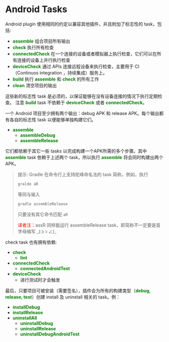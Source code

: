 # Android Tasks

Android plugin 使用相同的约定以兼容其他插件，并且附加了标志性的 task，包括:

* **<font color='green'>assemble</font>** 
组合项目所有输出
* **<font color='green'>check</font>** 
执行所有检查
* **<font color='green'>connectedCheck</font>** 
在一个连接的设备或者模拟器上执行检查，它们可以在所有连接的设备上并行执行检查
* **<font color='green'>deviceCheck</font>** 
通过 APIs 连接远程设备来执行检查，主要用于 CI（Continuos integration ，持续集成）服务上。
* **<font color='green'>build</font>** 
执行 **<font color='green'>assemble</font>** 和 **<font color='green'>check</font>** 的所有工作
* **<font color='green'>clean</font>** 
清空项目的输出

这些新的标志性 task 是必须的，以保证能够在没有设备连接的情况下执行定期检查。 注意 **<font color='green'>build</font>** task 不依赖于 **<font color='green'>deviceCheck</font>** 或者 **<font color='green'>connectedCheck</font>**。

一个 Android 项目至少拥有两个输出：debug APK 和 release APK。每个输出都有各自的标志性 task 以便能够单独构建它们。

* **<font color='green'>assemble</font>**
  * **<font color='green'>assembleDebug</font>**
  * **<font color='green'>assembleRelease</font>**

它们都依赖于其它一些 tasks 以完成构建一个APK所需的多个步骤。其中 **<font color='green'>assemble</font>** task 依赖于上述两个 task，所以执行 **<font color='green'>assemble</font>** 将会同时构建出两个 APK。

> 提示: Gradle 在命令行上支持驼峰命名法的 task 简称，例如，执行
> 
> ``` gradle
> gralde aR
> ```  
> 
> 等同与输入  
> 
> ``` gradle
> gradle assembleRelease
> ```  
> 
> 只要没有其它命令匹配 `aR` 
>  
> <font color='red'>译者注：</font>assR 同样能运行 assembleRelease task，即简称不一定要是首字母缩写 \_(:зゝ∠)\_

check task 也有拥有依赖:

* **<font color='green'>check</font>**
  * **<font color='green'>lint</font>**
* **<font color='green'>connectedCheck</font>**
  * **<font color='green'>connectedAndroidTest</font>**
* **<font color='green'>deviceCheck</font>**
  * 进行测试时才会触发

最后，只要项目可被安装（需要签名），插件会为所有的构建类型（**<font color='green'>debug, release, test</font>**）创建 install 及 uninstall 相关的 task。例：

* **<font color='green'>installDebug</font>**
* **<font color='green'>installRelease</font>**
* **<font color='green'>uninstallAll</font>**
  * **<font color='green'>uninstallDebug</font>**
  * **<font color='green'>uninstallRelease</font>**
  * **<font color='green'>uninstallDebugAndroidTest</font>**